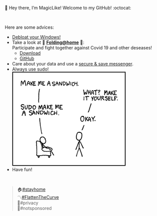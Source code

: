 👋 Hey there, I’m MagicLike! Welcome to my GitHub! :octocat:

<br>

Here are some advices:
* [Debloat your Windows!](https://github.com/MagicLike/Debloat-Windows-10)
* Take a look at  🧬 **[Folding@home](https://foldingathome.org/)**  🧬: <br>
Participate and fight together against Covid 19 and other deseases!
  * [Download](https://www.foldingathome.org/download)
  * [GitHub](https://github.com/FoldingAtHome)
* Care about your data and use a [secure & save messenger](https://github.com/MagicLike/secure-messaging/).
* Always use sudo! <br>
  ![Sudo-Sandwich](/images/sandwich.png)
  <!---
    Credits: https://xkcd.com/149/
  --->
* Have fun!

<br>

> 🏠[#stayhome](https://stayhomecampaign.org/) <br>
> 〽️[#FlattenTheCurve](https://www.flattenthecurve.com/) <br>
> 🔐#privacy <br>
> 🚫#notsponsored <br>

<!---
MagicLike/MagicLike is a ✨ special ✨ repository because its `README.md` (this file) appears on your GitHub profile.
You can click the Preview link to take a look at your changes.
--->
